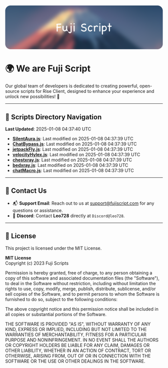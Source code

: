 ![Banner](.github/b.webp)

# 🌍 **We are Fuji Script**

Our global team of developers is dedicated to creating powerful, open-source scripts for Rise Client, designed to enhance your experience and unlock new possibilities! 🌟

---
<!-- SCRIPTS_NAVIGATION_START -->
## 📂 **Scripts Directory Navigation**

**Last Updated**: 2025-01-08 04:37:40 UTC

- **[SilentAura.js](scripts/SilentAura.js)**: Last modified on 2025-01-08 04:37:39 UTC
- **[ChatBypass.js](scripts/ChatBypass.js)**: Last modified on 2025-01-08 04:37:39 UTC
- **[jetpackFly.js](scripts/jetpackFly.js)**: Last modified on 2025-01-08 04:37:39 UTC
- **[velocityHylex.js](scripts/velocityHylex.js)**: Last modified on 2025-01-08 04:37:39 UTC
- **[chestxray.js](scripts/chestxray.js)**: Last modified on 2025-01-08 04:37:39 UTC
- **[bedxray.js](scripts/bedxray.js)**: Last modified on 2025-01-08 04:37:39 UTC
- **[chatMacro.js](scripts/chatMacro.js)**: Last modified on 2025-01-08 04:37:39 UTC

<!-- SCRIPTS_NAVIGATION_END -->

---

## 💬 **Contact Us**  
- 📬 **Support Email**: Reach out to us at [support@fujiscript.com](mailto:support@fujiscript.com) for any questions or assistance.  
- 💬 **Discord**: Contact **Leo728** directly at `Discord@leo728`.

---

## 📜 **License**

This project is licensed under the MIT License.  

**MIT License**  
Copyright (c) 2023 Fuji Scripts  

Permission is hereby granted, free of charge, to any person obtaining a copy of this software and associated documentation files (the "Software"), to deal in the Software without restriction, including without limitation the rights to use, copy, modify, merge, publish, distribute, sublicense, and/or sell copies of the Software, and to permit persons to whom the Software is furnished to do so, subject to the following conditions:  

The above copyright notice and this permission notice shall be included in all copies or substantial portions of the Software.  

THE SOFTWARE IS PROVIDED "AS IS", WITHOUT WARRANTY OF ANY KIND, EXPRESS OR IMPLIED, INCLUDING BUT NOT LIMITED TO THE WARRANTIES OF MERCHANTABILITY, FITNESS FOR A PARTICULAR PURPOSE AND NONINFRINGEMENT. IN NO EVENT SHALL THE AUTHORS OR COPYRIGHT HOLDERS BE LIABLE FOR ANY CLAIM, DAMAGES OR OTHER LIABILITY, WHETHER IN AN ACTION OF CONTRACT, TORT OR OTHERWISE, ARISING FROM, OUT OF OR IN CONNECTION WITH THE SOFTWARE OR THE USE OR OTHER DEALINGS IN THE SOFTWARE.  
